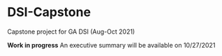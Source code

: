 # DSI-Capstone
Capstone project for GA DSI (Aug-Oct 2021)

**Work in progress** 
An executive summary will be available on 10/27/2021
